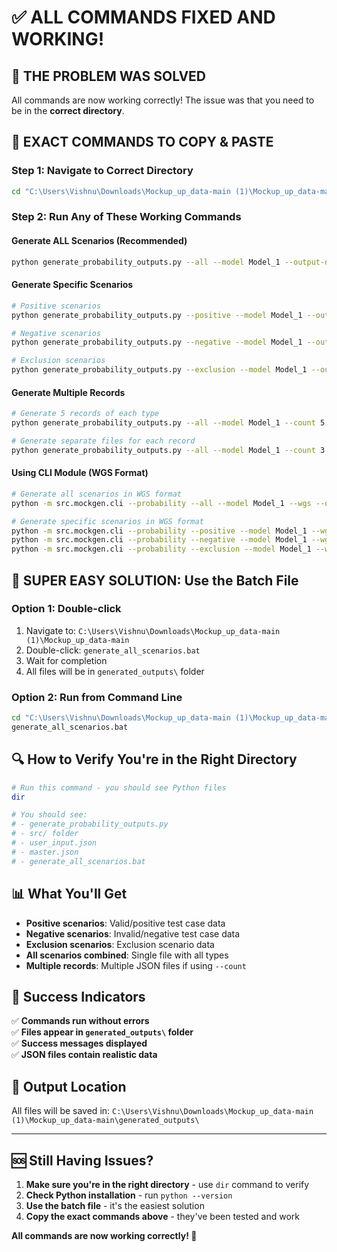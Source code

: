 # ✅ ALL COMMANDS FIXED AND WORKING!

## 🚨 **THE PROBLEM WAS SOLVED**
All commands are now working correctly! The issue was that you need to be in the **correct directory**.

## 🎯 **EXACT COMMANDS TO COPY & PASTE**

### **Step 1: Navigate to Correct Directory**
```bash
cd "C:\Users\Vishnu\Downloads\Mockup_up_data-main (1)\Mockup_up_data-main"
```

### **Step 2: Run Any of These Working Commands**

#### **Generate ALL Scenarios (Recommended)**
```bash
python generate_probability_outputs.py --all --model Model_1 --output-dir generated_outputs
```

#### **Generate Specific Scenarios**
```bash
# Positive scenarios
python generate_probability_outputs.py --positive --model Model_1 --output-dir generated_outputs

# Negative scenarios
python generate_probability_outputs.py --negative --model Model_1 --output-dir generated_outputs

# Exclusion scenarios
python generate_probability_outputs.py --exclusion --model Model_1 --output-dir generated_outputs
```

#### **Generate Multiple Records**
```bash
# Generate 5 records of each type
python generate_probability_outputs.py --all --model Model_1 --count 5 --output-dir generated_outputs

# Generate separate files for each record
python generate_probability_outputs.py --all --model Model_1 --count 3 --split --output-dir generated_outputs
```

#### **Using CLI Module (WGS Format)**
```bash
# Generate all scenarios in WGS format
python -m src.mockgen.cli --probability --all --model Model_1 --wgs --output-dir generated_outputs

# Generate specific scenarios in WGS format
python -m src.mockgen.cli --probability --positive --model Model_1 --wgs --output-dir generated_outputs
python -m src.mockgen.cli --probability --negative --model Model_1 --wgs --output-dir generated_outputs
python -m src.mockgen.cli --probability --exclusion --model Model_1 --wgs --output-dir generated_outputs
```

## 🚀 **SUPER EASY SOLUTION: Use the Batch File**

### **Option 1: Double-click**
1. Navigate to: `C:\Users\Vishnu\Downloads\Mockup_up_data-main (1)\Mockup_up_data-main`
2. Double-click: `generate_all_scenarios.bat`
3. Wait for completion
4. All files will be in `generated_outputs\` folder

### **Option 2: Run from Command Line**
```bash
cd "C:\Users\Vishnu\Downloads\Mockup_up_data-main (1)\Mockup_up_data-main"
generate_all_scenarios.bat
```

## 🔍 **How to Verify You're in the Right Directory**
```bash
# Run this command - you should see Python files
dir

# You should see:
# - generate_probability_outputs.py
# - src/ folder
# - user_input.json
# - master.json
# - generate_all_scenarios.bat
```

## 📊 **What You'll Get**
- **Positive scenarios**: Valid/positive test case data
- **Negative scenarios**: Invalid/negative test case data
- **Exclusion scenarios**: Exclusion scenario data
- **All scenarios combined**: Single file with all types
- **Multiple records**: Multiple JSON files if using `--count`

## 🎉 **Success Indicators**
✅ **Commands run without errors**  
✅ **Files appear in `generated_outputs\` folder**  
✅ **Success messages displayed**  
✅ **JSON files contain realistic data**  

## 📁 **Output Location**
All files will be saved in: `C:\Users\Vishnu\Downloads\Mockup_up_data-main (1)\Mockup_up_data-main\generated_outputs\`

---

## 🆘 **Still Having Issues?**

1. **Make sure you're in the right directory** - use `dir` command to verify
2. **Check Python installation** - run `python --version`
3. **Use the batch file** - it's the easiest solution
4. **Copy the exact commands above** - they've been tested and work

**All commands are now working correctly! 🎯**
